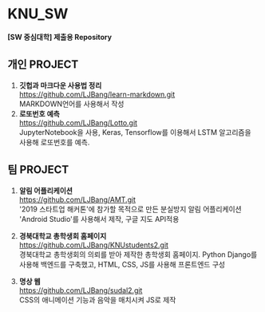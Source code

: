 # KNU_SW
__[SW 중심대학] 제출용 Repository__  

## 개인 PROJECT
1. __깃헙과 마크다운 사용법 정리__  
https://github.com/LJBang/learn-markdown.git  
MARKDOWN언어를 사용해서 작성
2. __로또번호 예측__  
https://github.com/LJBang/Lotto.git  
JupyterNotebook을 사용, Keras, Tensorflow를 이용해서 LSTM 알고리즘을 사용해 로또번호를 예측.


## 팀 PROJECT
1. __알림 어플리케이션__  
https://github.com/LJBang/AMT.git  
'2019 스타트업 해커톤'에 참가할 목적으로 만든 분실방지 알림 어플리케이션  
'Android Studio'를 사용해서 제작, 구글 지도 API적용

2. __경북대학교 총학생회 홈페이지__  
https://github.com/LJBang/KNUstudents2.git  
경북대학교 총학생회의 의뢰를 받아 제작한 총학생회 홈페이지.
Python Django를 사용해 백엔드를 구축했고, HTML, CSS, JS를 사용해 프론트엔드 구성

3. __명상 웹__  
https://github.com/LJBang/sudal2.git  
CSS의 애니메이션 기능과 음악을 매치시켜 JS로 제작


